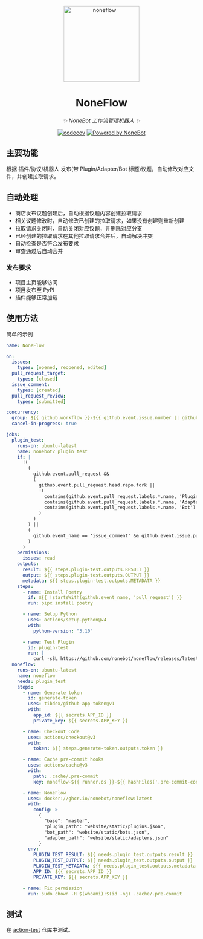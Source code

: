 <!-- markdownlint-disable -->
<p align="center">
  <a href="https://nonebot.dev/"><img src="https://raw.githubusercontent.com/nonebot/noneflow/main/assets/logo.png" width="200" alt="noneflow"></a>
</p>

<div align="center">

# NoneFlow

_✨ NoneBot 工作流管理机器人 ✨_

[![codecov](https://codecov.io/gh/nonebot/noneflow/branch/main/graph/badge.svg?token=BOIBTOCWCH)](https://codecov.io/gh/nonebot/noneflow)
[![Powered by NoneBot](https://img.shields.io/badge/Powered%20%20by-NoneBot-red)](https://github.com/nonebot/nonebot2)

</div>
<!-- markdownlint-enable-->

## 主要功能

根据 插件/协议/机器人 发布(带 Plugin/Adapter/Bot 标题)议题，自动修改对应文件，并创建拉取请求。

## 自动处理

- 商店发布议题创建后，自动根据议题内容创建拉取请求
- 相关议题修改时，自动修改已创建的拉取请求，如果没有创建则重新创建
- 拉取请求关闭时，自动关闭对应议题，并删除对应分支
- 已经创建的拉取请求在其他拉取请求合并后，自动解决冲突
- 自动检查是否符合发布要求
- 审查通过后自动合并

### 发布要求

- 项目主页能够访问
- 项目发布至 PyPI
- 插件能够正常加载

## 使用方法

简单的示例

```yaml
name: NoneFlow

on:
  issues:
    types: [opened, reopened, edited]
  pull_request_target:
    types: [closed]
  issue_comment:
    types: [created]
  pull_request_review:
    types: [submitted]

concurrency:
  group: ${{ github.workflow }}-${{ github.event.issue.number || github.run_id }}
  cancel-in-progress: true

jobs:
  plugin_test:
    runs-on: ubuntu-latest
    name: nonebot2 plugin test
    if: |
      !(
        (
          github.event.pull_request &&
          (
            github.event.pull_request.head.repo.fork ||
            !(
              contains(github.event.pull_request.labels.*.name, 'Plugin') ||
              contains(github.event.pull_request.labels.*.name, 'Adapter') ||
              contains(github.event.pull_request.labels.*.name, 'Bot')
            )
          )
        ) ||
        (
          github.event_name == 'issue_comment' && github.event.issue.pull_request
        )
      )
    permissions:
      issues: read
    outputs:
      result: ${{ steps.plugin-test.outputs.RESULT }}
      output: ${{ steps.plugin-test.outputs.OUTPUT }}
      metadata: ${{ steps.plugin-test.outputs.METADATA }}
    steps:
      - name: Install Poetry
        if: ${{ !startsWith(github.event_name, 'pull_request') }}
        run: pipx install poetry

      - name: Setup Python
        uses: actions/setup-python@v4
        with:
          python-version: "3.10"

      - name: Test Plugin
        id: plugin-test
        run: |
          curl -sSL https://github.com/nonebot/noneflow/releases/latest/download/plugin_test.py | python -
  noneflow:
    runs-on: ubuntu-latest
    name: noneflow
    needs: plugin_test
    steps:
      - name: Generate token
        id: generate-token
        uses: tibdex/github-app-token@v1
        with:
          app_id: ${{ secrets.APP_ID }}
          private_key: ${{ secrets.APP_KEY }}

      - name: Checkout Code
        uses: actions/checkout@v3
        with:
          token: ${{ steps.generate-token.outputs.token }}

      - name: Cache pre-commit hooks
        uses: actions/cache@v3
        with:
          path: .cache/.pre-commit
          key: noneflow-${{ runner.os }}-${{ hashFiles('.pre-commit-config.yaml') }}

      - name: NoneFlow
        uses: docker://ghcr.io/nonebot/noneflow:latest
        with:
          config: >
            {
              "base": "master",
              "plugin_path": "website/static/plugins.json",
              "bot_path": "website/static/bots.json",
              "adapter_path": "website/static/adapters.json"
            }
        env:
          PLUGIN_TEST_RESULT: ${{ needs.plugin_test.outputs.result }}
          PLUGIN_TEST_OUTPUT: ${{ needs.plugin_test.outputs.output }}
          PLUGIN_TEST_METADATA: ${{ needs.plugin_test.outputs.metadata }}
          APP_ID: ${{ secrets.APP_ID }}
          PRIVATE_KEY: ${{ secrets.APP_KEY }}

      - name: Fix permission
        run: sudo chown -R $(whoami):$(id -ng) .cache/.pre-commit
```

## 测试

在 [action-test](https://github.com/he0119/action-test) 仓库中测试。
